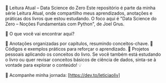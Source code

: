 📖 Leitura Atual – Data Science do Zero
Este repositório é parte da minha série Leitura Atual, onde compartilho meus aprendizados, anotações e práticas dos livros que estou estudando. O foco aqui é "Data Science do Zero – Noções Fundamentais com Python", de Joel Grus.

📌 O que você vai encontrar aqui?

📑 Anotações organizadas por capítulos, resumindo conceitos-chave.
📝 Códigos e exemplos práticos para reforçar o aprendizado.
🚀 Projetos pessoais aplicando os conceitos do livro.
Se você também está estudando o livro ou quer revisar conceitos básicos de ciência de dados, sinta-se à vontade para explorar o conteúdo! 💡

🔗 Acompanhe minha jornada: [https://dev.to/leticiaoliv]
